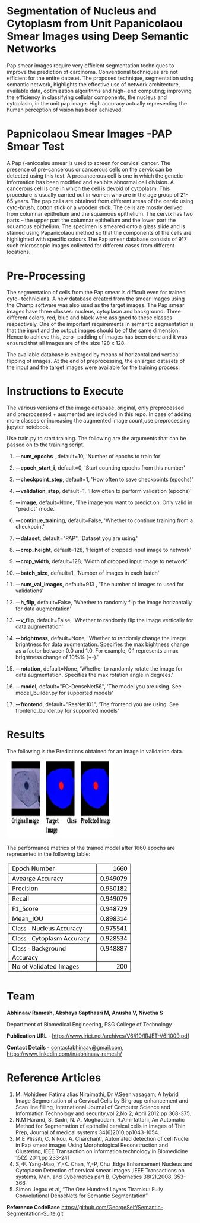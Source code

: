 # Segmentation of Nucleus and Cytoplasm from Unit Papanicolaou Smear Images using Deep Semantic Networks 

Pap smear images require very efficient segmentation techniques to improve the prediction of carcinoma. Conventional techniques are not efficient for the entire dataset. The proposed technique, segmentation using semantic network, highlights the effective use of network architecture, available data, optimization algorithms and high- end computing; improving the efficiency in classifying cellular components, the nucleus and cytoplasm, in the unit pap image. High accuracy actually representing the human perception of vision has been achieved. 


# Papnicolaou Smear Images -PAP Smear Test
A Pap (-anicoalau smear is used to screen for cervical cancer. The presence of pre-cancerous or cancerous cells on the cervix can be detected using this test. A precancerous cell is one in which the genetic information has been modified and exhibits abnormal cell division. A cancerous cell is one in which the cell is devoid of cytoplasm. This procedure is usually carried out in women who are in the age group of 21- 65 years. The pap cells are obtained from different areas of the cervix using cyto-brush, cotton stick or a wooden stick. The cells are mostly derived from columnar epithelium and the squamous epithelium. The cervix has two parts – the upper part the columnar epithelium and the lower part the squamous epithelium. The specimen is smeared onto a glass slide and is stained using Papanicolaou method so that the components of the cells are highlighted with specific colours.The Pap smear database consists of 917 such microscopic images collected for different cases from different locations. 


# Pre-Processing 
The segmentation of cells from the Pap smear is difficult even for trained cyto- technicians. A new database created from the smear images using the Champ software was also used as the target images. The Pap smear images have three classes: nucleus, cytoplasm and background. Three different colors, red, blue and black were assigned to these classes respectively. One of the important requirements in semantic segmentation is that the input and the output images should be of the same dimension. Hence to achieve this, zero- padding of images has been done and it was ensured that all images are of the size 128 x 128.  

The available database is enlarged by means of horizontal and vertical flipping of images. At the end of preprocessing, the enlarged datasets of the input and the target images were available for the training process. 


# Instructions to Execute

The various versions of the image database, original, only preprocessed and preprocessed + augmented are included in this repo. In case of adding more classes or increasing the augmented image count,use preprocessing jupyter notebook.

Use train.py to start training. The following are the arguments that can be passed on to the training script.


1. **--num_epochs** , default=10, 'Number of epochs to train for'

2. **--epoch_start_i**, default=0, 'Start counting epochs from this number'

3. **--checkpoint_step**, default=1, 'How often to save checkpoints (epochs)'

4. **--validation_step**, default=1, 'How often to perform validation (epochs)'

5. **--image**, default=None, 'The image you want to predict on. Only valid in "predict" mode.'

6. **--continue_training**, default=False, 'Whether to continue training from a checkpoint'

7. **--dataset**, default="PAP", 'Dataset you are using.'

8. **--crop_height**, default=128, 'Height of cropped input image to network'

9. **--crop_width**, default=128, 'Width of cropped input image to network'

10. **--batch_size**, default=1, 'Number of images in each batch'

11. **--num_val_images**, default=913 , 'The number of images to used for validations'

12. **--h_flip**, default=False, 'Whether to randomly flip the image horizontally for data augmentation'

13. **--v_flip**, default=False, 'Whether to randomly flip the image vertically for data augmentation'

14. **--brightness**, default=None, 'Whether to randomly change the image brightness for data augmentation. Specifies the max bightness change as a factor between 0.0 and 1.0. For example, 0.1 represents a max brightness change of 10%% (+-).'

15. **--rotation**, default=None, 'Whether to randomly rotate the image for data augmentation. Specifies the max rotation angle in degrees.'

16. **--model**, default="FC-DenseNet56", 'The model you are using. See model_builder.py for supported models'

17. **--frontend**, default="ResNet101", 'The frontend you are using. See frontend_builder.py for supported models'

# Results

The following is the Predictions obtained for an image in validation data.

![Alt text](PAP_Results/Result1.png?raw=true "Prediction - Epoch 1660")

The performance metrics of the trained model after 1660 epochs are represented in the following table:

![Alt text](PAP_Results/Performance_Metrics.PNG?raw=true "Performance Metrics")
# Team

**Abhinaav Ramesh, Akshaya Sapthasri M, Anusha V, Nivetha S**

Department of Biomedical Engineering, PSG College of Technology

**Publication URL** - https://www.irjet.net/archives/V6/i10/IRJET-V6I1009.pdf 

**Contact Details** - contactabhinaav@gmail.com, https://www.linkedin.com/in/abhinaav-ramesh/ 


# Reference Articles

1. M. Mohideen Fatima alias Niraimathi, Dr V.Seenivasagam, A hybrid Image Segmentation of a Cervical Cells by Bi-group enhancement and Scan line filling, International Journal of Computer Science and Information Technology and security,vol 2,No 2, April 2012,pp 368-375. 
2. N.M Harand, S, Sadri, N. A. Moghaddam, R.Amirfattahi, An Automatic Method for Segmentation of epithelial cervical cells in Images of Thin Prep, Journal of medical systems 34(6)2010,pp1043-1054.  
3. M.E Plissiti, C. Nikou, A. Charchanti, Automated detection of cell Nuclei in Pap smear images Using Morphological Reconstruction and Clustering, IEEE Transaction on information technology in Biomedicine 15(2) 2011,pp 233-241 
4. S,-F. Yang-Mao, Y,-K. Chan, Y,-P, Chu ,Edge Enhancement Nucleus and Cytoplasm Detection of cervical smear images ,IEEE Transactions on systems, Man, and Cybernetics part B, Cybernetics 38(2),2008, 353-366.  
5. Simon Jegau et al, “The One Hundred Layers Tiramisu: Fully Convolutional DenseNets for Semantic Segmentation”  

**Reference CodeBase**
https://github.com/GeorgeSeif/Semantic-Segmentation-Suite.git



